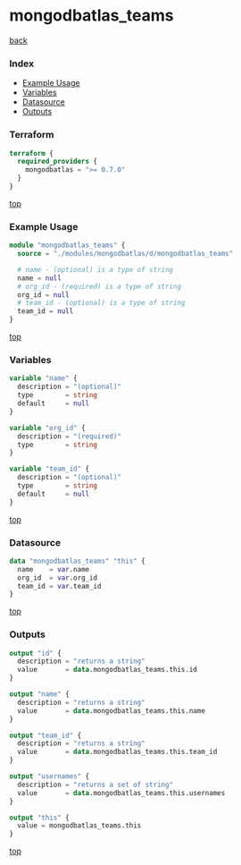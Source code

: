 # mongodbatlas_teams

[back](../mongodbatlas.md)

### Index

- [Example Usage](#example-usage)
- [Variables](#variables)
- [Datasource](#datasource)
- [Outputs](#outputs)

### Terraform

```terraform
terraform {
  required_providers {
    mongodbatlas = ">= 0.7.0"
  }
}
```

[top](#index)

### Example Usage

```terraform
module "mongodbatlas_teams" {
  source = "./modules/mongodbatlas/d/mongodbatlas_teams"

  # name - (optional) is a type of string
  name = null
  # org_id - (required) is a type of string
  org_id = null
  # team_id - (optional) is a type of string
  team_id = null
}
```

[top](#index)

### Variables

```terraform
variable "name" {
  description = "(optional)"
  type        = string
  default     = null
}

variable "org_id" {
  description = "(required)"
  type        = string
}

variable "team_id" {
  description = "(optional)"
  type        = string
  default     = null
}
```

[top](#index)

### Datasource

```terraform
data "mongodbatlas_teams" "this" {
  name    = var.name
  org_id  = var.org_id
  team_id = var.team_id
}
```

[top](#index)

### Outputs

```terraform
output "id" {
  description = "returns a string"
  value       = data.mongodbatlas_teams.this.id
}

output "name" {
  description = "returns a string"
  value       = data.mongodbatlas_teams.this.name
}

output "team_id" {
  description = "returns a string"
  value       = data.mongodbatlas_teams.this.team_id
}

output "usernames" {
  description = "returns a set of string"
  value       = data.mongodbatlas_teams.this.usernames
}

output "this" {
  value = mongodbatlas_teams.this
}
```

[top](#index)
